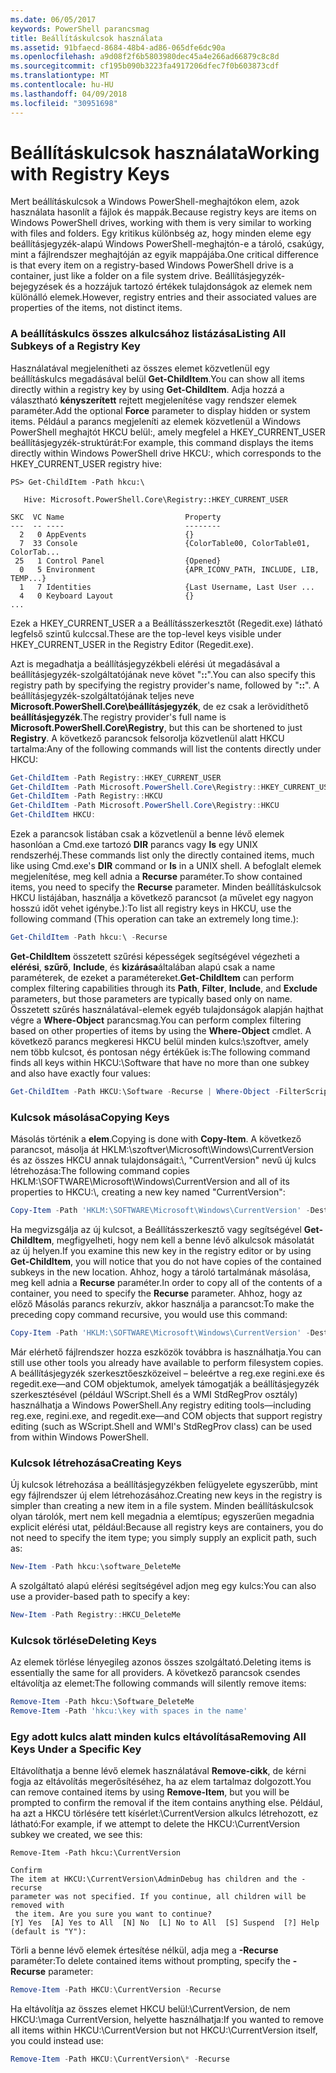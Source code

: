 ```yaml
---
ms.date: 06/05/2017
keywords: PowerShell parancsmag
title: Beállításkulcsok használata
ms.assetid: 91bfaecd-8684-48b4-ad86-065dfe6dc90a
ms.openlocfilehash: a9d08f2f6b5803980dec45a4e266ad66879c8c8d
ms.sourcegitcommit: cf195b090b3223fa4917206dfec7f0b603873cdf
ms.translationtype: MT
ms.contentlocale: hu-HU
ms.lasthandoff: 04/09/2018
ms.locfileid: "30951698"
---
```

# <a name="working-with-registry-keys"></a><span data-ttu-id="97d9f-103">Beállításkulcsok használata</span><span class="sxs-lookup"><span data-stu-id="97d9f-103">Working with Registry Keys</span></span>

<span data-ttu-id="97d9f-104">Mert beállításkulcsok a Windows PowerShell-meghajtókon elem, azok használata hasonlít a fájlok és mappák.</span><span class="sxs-lookup"><span data-stu-id="97d9f-104">Because registry keys are items on Windows PowerShell drives, working with them is very similar to working with files and folders.</span></span> <span data-ttu-id="97d9f-105">Egy kritikus különbség az, hogy minden eleme egy beállításjegyzék-alapú Windows PowerShell-meghajtón-e a tároló, csakúgy, mint a fájlrendszer meghajtóján az egyik mappájába.</span><span class="sxs-lookup"><span data-stu-id="97d9f-105">One critical difference is that every item on a registry-based Windows PowerShell drive is a container, just like a folder on a file system drive.</span></span> <span data-ttu-id="97d9f-106">Beállításjegyzék-bejegyzések és a hozzájuk tartozó értékek tulajdonságok az elemek nem különálló elemek.</span><span class="sxs-lookup"><span data-stu-id="97d9f-106">However, registry entries and their associated values are properties of the items, not distinct items.</span></span>

### <a name="listing-all-subkeys-of-a-registry-key"></a><span data-ttu-id="97d9f-107">A beállításkulcs összes alkulcsához listázása</span><span class="sxs-lookup"><span data-stu-id="97d9f-107">Listing All Subkeys of a Registry Key</span></span>

<span data-ttu-id="97d9f-108">Használatával megjelenítheti az összes elemet közvetlenül egy beállításkulcs megadásával belül **Get-ChildItem**.</span><span class="sxs-lookup"><span data-stu-id="97d9f-108">You can show all items directly within a registry key by using **Get-ChildItem**.</span></span> <span data-ttu-id="97d9f-109">Adja hozzá a választható **kényszerített** rejtett megjelenítése vagy rendszer elemek paraméter.</span><span class="sxs-lookup"><span data-stu-id="97d9f-109">Add the optional **Force** parameter to display hidden or system items.</span></span> <span data-ttu-id="97d9f-110">Például a parancs megjeleníti az elemek közvetlenül a Windows PowerShell meghajtót HKCU belül:, amely megfelel a HKEY_CURRENT_USER beállításjegyzék-struktúrát:</span><span class="sxs-lookup"><span data-stu-id="97d9f-110">For example, this command displays the items directly within Windows PowerShell drive HKCU:, which corresponds to the HKEY_CURRENT_USER registry hive:</span></span>

```
PS> Get-ChildItem -Path hkcu:\

   Hive: Microsoft.PowerShell.Core\Registry::HKEY_CURRENT_USER

SKC  VC Name                           Property
---  -- ----                           --------
  2   0 AppEvents                      {}
  7  33 Console                        {ColorTable00, ColorTable01, ColorTab...
 25   1 Control Panel                  {Opened}
  0   5 Environment                    {APR_ICONV_PATH, INCLUDE, LIB, TEMP...}
  1   7 Identities                     {Last Username, Last User ...
  4   0 Keyboard Layout                {}
...
```

<span data-ttu-id="97d9f-111">Ezek a HKEY_CURRENT_USER a a Beállításszerkesztőt (Regedit.exe) látható legfelső szintű kulccsal.</span><span class="sxs-lookup"><span data-stu-id="97d9f-111">These are the top-level keys visible under HKEY_CURRENT_USER in the Registry Editor (Regedit.exe).</span></span>

<span data-ttu-id="97d9f-112">Azt is megadhatja a beállításjegyzékbeli elérési út megadásával a beállításjegyzék-szolgáltatójának neve követ "**::**".</span><span class="sxs-lookup"><span data-stu-id="97d9f-112">You can also specify this registry path by specifying the registry provider's name, followed by "**::**".</span></span> <span data-ttu-id="97d9f-113">A beállításjegyzék-szolgáltatójának teljes neve **Microsoft.PowerShell.Core\\beállításjegyzék**, de ez csak a lerövidíthető **beállításjegyzék**.</span><span class="sxs-lookup"><span data-stu-id="97d9f-113">The registry provider's full name is **Microsoft.PowerShell.Core\\Registry**, but this can be shortened to just **Registry**.</span></span> <span data-ttu-id="97d9f-114">A következő parancsok felsorolja közvetlenül alatt HKCU tartalma:</span><span class="sxs-lookup"><span data-stu-id="97d9f-114">Any of the following commands will list the contents directly under HKCU:</span></span>

```powershell
Get-ChildItem -Path Registry::HKEY_CURRENT_USER
Get-ChildItem -Path Microsoft.PowerShell.Core\Registry::HKEY_CURRENT_USER
Get-ChildItem -Path Registry::HKCU
Get-ChildItem -Path Microsoft.PowerShell.Core\Registry::HKCU
Get-ChildItem HKCU:
```

<span data-ttu-id="97d9f-115">Ezek a parancsok listában csak a közvetlenül a benne lévő elemek hasonlóan a Cmd.exe tartozó **DIR** parancs vagy **ls** egy UNIX rendszerhéj.</span><span class="sxs-lookup"><span data-stu-id="97d9f-115">These commands list only the directly contained items, much like using Cmd.exe's **DIR** command or **ls** in a UNIX shell.</span></span> <span data-ttu-id="97d9f-116">A befoglalt elemek megjelenítése, meg kell adnia a **Recurse** paraméter.</span><span class="sxs-lookup"><span data-stu-id="97d9f-116">To show contained items, you need to specify the **Recurse** parameter.</span></span> <span data-ttu-id="97d9f-117">Minden beállításkulcsok HKCU listájában, használja a következő parancsot (a művelet egy nagyon hosszú időt vehet igénybe.):</span><span class="sxs-lookup"><span data-stu-id="97d9f-117">To list all registry keys in HKCU, use the following command (This operation can take an extremely long time.):</span></span>

```powershell
Get-ChildItem -Path hkcu:\ -Recurse
```

<span data-ttu-id="97d9f-118">**Get-ChildItem** összetett szűrési képességek segítségével végezheti a **elérési**, **szűrő**, **Include**, és **kizárása**általában alapú csak a name paraméterek, de ezeket a paramétereket.</span><span class="sxs-lookup"><span data-stu-id="97d9f-118">**Get-ChildItem** can perform complex filtering capabilities through its **Path**, **Filter**, **Include**, and **Exclude** parameters, but those parameters are typically based only on name.</span></span> <span data-ttu-id="97d9f-119">Összetett szűrés használatával-elemek egyéb tulajdonságok alapján hajthat végre a **Where-Object** parancsmag.</span><span class="sxs-lookup"><span data-stu-id="97d9f-119">You can perform complex filtering based on other properties of items by using the **Where-Object** cmdlet.</span></span> <span data-ttu-id="97d9f-120">A következő parancs megkeresi HKCU belül minden kulcs:\\szoftver, amely nem több kulcsot, és pontosan négy értékűek is:</span><span class="sxs-lookup"><span data-stu-id="97d9f-120">The following command finds all keys within HKCU:\\Software that have no more than one subkey and also have exactly four values:</span></span>

```powershell
Get-ChildItem -Path HKCU:\Software -Recurse | Where-Object -FilterScript {($_.SubKeyCount -le 1) -and ($_.ValueCount -eq 4) }
```

### <a name="copying-keys"></a><span data-ttu-id="97d9f-121">Kulcsok másolása</span><span class="sxs-lookup"><span data-stu-id="97d9f-121">Copying Keys</span></span>

<span data-ttu-id="97d9f-122">Másolás történik a **elem**.</span><span class="sxs-lookup"><span data-stu-id="97d9f-122">Copying is done with **Copy-Item**.</span></span> <span data-ttu-id="97d9f-123">A következő parancsot, másolja át HKLM:\\szoftver\\Microsoft\\Windows\\CurrentVersion és az összes HKCU annak tulajdonságait:\\, "CurrentVersion" nevű új kulcs létrehozása:</span><span class="sxs-lookup"><span data-stu-id="97d9f-123">The following command copies HKLM:\\SOFTWARE\\Microsoft\\Windows\\CurrentVersion and all of its properties to HKCU:\\, creating a new key named "CurrentVersion":</span></span>

```powershell
Copy-Item -Path 'HKLM:\SOFTWARE\Microsoft\Windows\CurrentVersion' -Destination hkcu:
```

<span data-ttu-id="97d9f-124">Ha megvizsgálja az új kulcsot, a Beállításszerkesztő vagy segítségével **Get-ChildItem**, megfigyelheti, hogy nem kell a benne lévő alkulcsok másolatát az új helyen.</span><span class="sxs-lookup"><span data-stu-id="97d9f-124">If you examine this new key in the registry editor or by using **Get-ChildItem**, you will notice that you do not have copies of the contained subkeys in the new location.</span></span> <span data-ttu-id="97d9f-125">Ahhoz, hogy a tároló tartalmának másolása, meg kell adnia a **Recurse** paraméter.</span><span class="sxs-lookup"><span data-stu-id="97d9f-125">In order to copy all of the contents of a container, you need to specify the **Recurse** parameter.</span></span> <span data-ttu-id="97d9f-126">Ahhoz, hogy az előző Másolás parancs rekurzív, akkor használja a parancsot:</span><span class="sxs-lookup"><span data-stu-id="97d9f-126">To make the preceding copy command recursive, you would use this command:</span></span>

```powershell
Copy-Item -Path 'HKLM:\SOFTWARE\Microsoft\Windows\CurrentVersion' -Destination hkcu: -Recurse
```

<span data-ttu-id="97d9f-127">Már elérhető fájlrendszer hozza eszközök továbbra is használhatja.</span><span class="sxs-lookup"><span data-stu-id="97d9f-127">You can still use other tools you already have available to perform filesystem copies.</span></span> <span data-ttu-id="97d9f-128">A beállításjegyzék szerkesztőeszközeivel – beleértve a reg.exe regini.exe és regedit.exe—and COM objektumok, amelyek támogatják a beállításjegyzék szerkesztésével (például WScript.Shell és a WMI StdRegProv osztály) használhatja a Windows PowerShell.</span><span class="sxs-lookup"><span data-stu-id="97d9f-128">Any registry editing tools—including reg.exe, regini.exe, and regedit.exe—and COM objects that support registry editing (such as WScript.Shell and WMI's StdRegProv class) can be used from within Windows PowerShell.</span></span>

### <a name="creating-keys"></a><span data-ttu-id="97d9f-129">Kulcsok létrehozása</span><span class="sxs-lookup"><span data-stu-id="97d9f-129">Creating Keys</span></span>

<span data-ttu-id="97d9f-130">Új kulcsok létrehozása a beállításjegyzékben felügyelete egyszerűbb, mint egy fájlrendszer új elem létrehozásához.</span><span class="sxs-lookup"><span data-stu-id="97d9f-130">Creating new keys in the registry is simpler than creating a new item in a file system.</span></span> <span data-ttu-id="97d9f-131">Minden beállításkulcsok olyan tárolók, mert nem kell megadnia a elemtípus; egyszerűen megadnia explicit elérési utat, például:</span><span class="sxs-lookup"><span data-stu-id="97d9f-131">Because all registry keys are containers, you do not need to specify the item type; you simply supply an explicit path, such as:</span></span>

```powershell
New-Item -Path hkcu:\software_DeleteMe
```

<span data-ttu-id="97d9f-132">A szolgáltató alapú elérési segítségével adjon meg egy kulcs:</span><span class="sxs-lookup"><span data-stu-id="97d9f-132">You can also use a provider-based path to specify a key:</span></span>

```powershell
New-Item -Path Registry::HKCU_DeleteMe
```

### <a name="deleting-keys"></a><span data-ttu-id="97d9f-133">Kulcsok törlése</span><span class="sxs-lookup"><span data-stu-id="97d9f-133">Deleting Keys</span></span>

<span data-ttu-id="97d9f-134">Az elemek törlése lényegileg azonos összes szolgáltató.</span><span class="sxs-lookup"><span data-stu-id="97d9f-134">Deleting items is essentially the same for all providers.</span></span> <span data-ttu-id="97d9f-135">A következő parancsok csendes eltávolítja az elemet:</span><span class="sxs-lookup"><span data-stu-id="97d9f-135">The following commands will silently remove items:</span></span>

```powershell
Remove-Item -Path hkcu:\Software_DeleteMe
Remove-Item -Path 'hkcu:\key with spaces in the name'
```

### <a name="removing-all-keys-under-a-specific-key"></a><span data-ttu-id="97d9f-136">Egy adott kulcs alatt minden kulcs eltávolítása</span><span class="sxs-lookup"><span data-stu-id="97d9f-136">Removing All Keys Under a Specific Key</span></span>

<span data-ttu-id="97d9f-137">Eltávolíthatja a benne lévő elemek használatával **Remove-cikk**, de kérni fogja az eltávolítás megerősítéséhez, ha az elem tartalmaz dolgozott.</span><span class="sxs-lookup"><span data-stu-id="97d9f-137">You can remove contained items by using **Remove-Item**, but you will be prompted to confirm the removal if the item contains anything else.</span></span> <span data-ttu-id="97d9f-138">Például, ha azt a HKCU törlésére tett kísérlet:\\CurrentVersion alkulcs létrehozott, ez látható:</span><span class="sxs-lookup"><span data-stu-id="97d9f-138">For example, if we attempt to delete the HKCU:\\CurrentVersion subkey we created, we see this:</span></span>

```
Remove-Item -Path hkcu:\CurrentVersion

Confirm
The item at HKCU:\CurrentVersion\AdminDebug has children and the -recurse
parameter was not specified. If you continue, all children will be removed with
 the item. Are you sure you want to continue?
[Y] Yes  [A] Yes to All  [N] No  [L] No to All  [S] Suspend  [?] Help
(default is "Y"):
```

<span data-ttu-id="97d9f-139">Törli a benne lévő elemek értesítése nélkül, adja meg a **-Recurse** paraméter:</span><span class="sxs-lookup"><span data-stu-id="97d9f-139">To delete contained items without prompting, specify the **-Recurse** parameter:</span></span>

```powershell
Remove-Item -Path HKCU:\CurrentVersion -Recurse
```

<span data-ttu-id="97d9f-140">Ha eltávolítja az összes elemet HKCU belül:\\CurrentVersion, de nem HKCU:\\maga CurrentVersion, helyette használhatja:</span><span class="sxs-lookup"><span data-stu-id="97d9f-140">If you wanted to remove all items within HKCU:\\CurrentVersion but not HKCU:\\CurrentVersion itself, you could instead use:</span></span>

```powershell
Remove-Item -Path HKCU:\CurrentVersion\* -Recurse
```